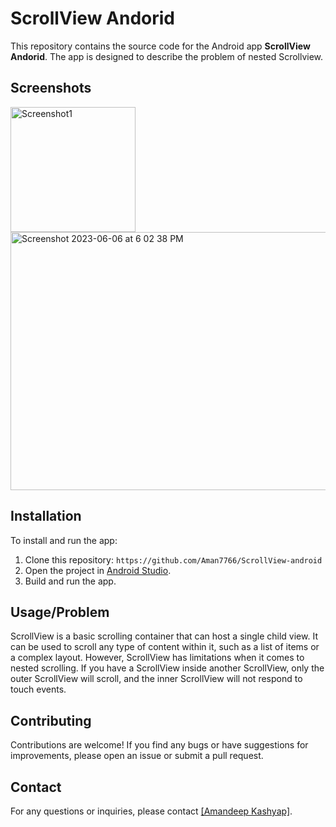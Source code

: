  <h1>ScrollView Andorid</h1>
  <p>
        This repository contains the source code for the Android app <strong>ScrollView Andorid</strong>.
        The app is designed to describe the problem of nested Scrollview.
    </p>
    <h2>Screenshots</h2>
    <div class="screenshot">
  <img width="200" alt="Screenshot1" src="https://github.com/Aman7766/ScrollView-android/assets/51900622/7b26ec36-e8b9-4b30-8ff8-19f6f3070199"> 
  <img width="650" height="413" alt="Screenshot 2023-06-06 at 6 02 38 PM" src="https://github.com/Aman7766/ScrollView-android/assets/51900622/05a71de8-08cd-4ee6-91a8-1744aed48bd6">
</div>
    <div class="screenshot">
 </div>
    <h2>Installation</h2>
    <p>
        To install and run the app:
    </p>
    <ol>
        <li>Clone this repository: <code>https://github.com/Aman7766/ScrollView-android</code></li>
        <li>Open the project in <a href="https://developer.android.com/studio">Android Studio</a>.</li>
        <li>Build and run the app.</li>
    </ol>
    <h2>Usage/Problem</h2>
    <p>
        ScrollView is a basic scrolling container that can host a single child view. It can be used to scroll any type of content within it, such as a list of items or a complex layout. However, ScrollView has limitations when it comes to nested scrolling. If you have a ScrollView inside another ScrollView, only the outer ScrollView will scroll, and the inner ScrollView will not respond to touch events.
    </p>
    <h2>Contributing</h2>
    <p>
        Contributions are welcome! If you find any bugs or have suggestions for improvements,
        please open an issue or submit a pull request.
    </p>
    <h2>Contact</h2>
    <p>
        For any questions or inquiries, please contact <a href="mailto:[amankumar283@gmail.com]">[Amandeep Kashyap]</a>.
    </p>

